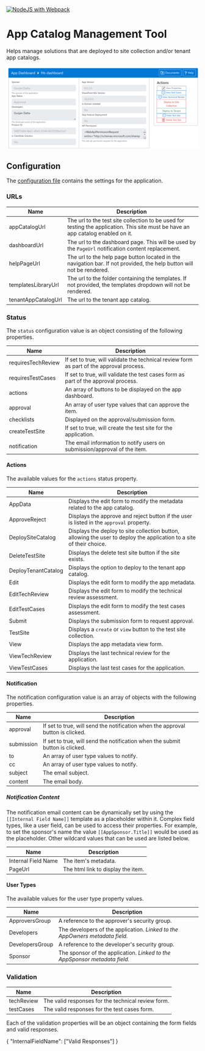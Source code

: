 [![NodeJS with Webpack](https://github.com/spsprinkles/app-catalog-dashboard/actions/workflows/webpack.yml/badge.svg)](https://github.com/spsprinkles/app-catalog-dashboard/actions/workflows/webpack.yml)

# App Catalog Management Tool

Helps manage solutions that are deployed to site collection and/or tenant app catalogs.

![Demo](https://github.com/spsprinkles/app-catalog-dashboard/raw/main/solution.png)

## Configuration

The [configuration file](https://github.com/spsprinkles/app-catalog-dashboard/raw/main/assets/config.json) contains the settings for the application.

### URLs

| Name | Description |
| --- | --- |
| appCatalogUrl | The url to the test site collection to be used for testing the application. This site must be have an app catalog enabled on it. |
| dashboardUrl | The url to the dashboard page. This will be used by the `PageUrl` notification content replacement. |
| helpPageUrl | The url to the help page button located in the navigation bar. If not provided, the help button will not be rendered. |
| templatesLibraryUrl | The url to the folder containing the templates. If not provided, the templates dropdown will not be rendered. |
| tenantAppCatalogUrl | The url to the tenant app catalog. |

### Status

The `status` configuration value is an object consisting of the following properties.

| Name | Description |
| --- | --- |
| requiresTechReview | If set to true, will validate the technical review form as part of the approval process. |
| requiresTestCases | If set to true, will validate the test cases form as part of the approval process. |
| actions | An array of buttons to be displayed on the app dashboard. |
| approval | An array of user type values that can approve the item. |
| checklists | Displayed on the approval/submission form. |
| createTestSite | If set to true, will create the test site for the application. |
| notification | The email information to notify users on submission/approval of the item. |

#### Actions

The available values for the `actions` status property.

| Name | Description |
| --- | --- |
| AppData | Displays the edit form to modify the metadata related to the app catalog. |
| ApproveReject | Displays the approve and reject button if the user is listed in the `approval` property. |
| DeploySiteCatalog | Displays the deploy to site collection button, allowing the user to deploy the application to a site of their choice. |
| DeleteTestSite | Displays the delete test site button if the site exists. |
| DeployTenantCatalog | Displays the option to deploy to the tenant app catalog. |
| Edit | Displays the edit form to modify the app metadata. |
| EditTechReview | Displays the edit form to modify the technical review assessment. |
| EditTestCases | Displays the edit form to modify the test cases assessment. |
| Submit | Displays the submission form to request approval. |
| TestSite | Displays a `create` or `view` button to the test site collection. |
| View | Displays the app metadata view form. |
| ViewTechReview | Displays the last technical review for the application. |
| ViewTestCases | Displays the last test cases for the application. |

#### Notification

The notification configuration value is an array of objects with the following properties.

| Name | Description |
| --- | --- |
| approval | If set to true, will send the notification when the approval button is clicked. |
| submission | If set to true, will send the notification when the submit button is clicked. |
| to | An array of user type values to notify. |
| cc | An array of user type values to notify. |
| subject | The email subject. |
| content | The email body. |

##### Notification Content

The notification email content can be dynamically set by using the `[[Internal Field Name]]` template as a placeholder within it. Complex field types, like a user field, can be used to access their properties. For example, to set the sponsor's name the value `[[AppSponsor.Title]]` would be used as the placeholder. Other wildcard values that can be used are listed below.

| Name | Description |
| --- | --- |
| Internal Field Name | The item's metadata. |
| PageUrl | The html link to display the item. |

#### User Types

The available values for the user type property values.

| Name | Description |
| --- | --- |
| ApproversGroup | A reference to the approver's security group. |
| Developers | The developers of the application. _Linked to the AppOwners metadata field._ |
| DevelopersGroup | A reference to the developer's security group. |
| Sponsor | The sponsor of the application. _Linked to the AppSponsor metadata field._ |

### Validation

| Name | Description |
| --- | --- |
| techReview | The valid responses for the technical review form. |
| testCases | The valid responses for the test cases form. |

Each of the validation properties will be an object containing the form fields and valid responses.

{
    "InternalFieldName": ["Valid Responses"]
}